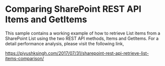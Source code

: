 # Comparing SharePoint REST API Items and GetItems

This sample contains a working example of how to retrieve List items from a SharePoint List using the two REST API methods, Items and GetItems. For a detail performance analysis, please visit the following link,

https://piyushksingh.com/2017/07/31/sharepoint-rest-api-retrieve-list-items-comparison/
